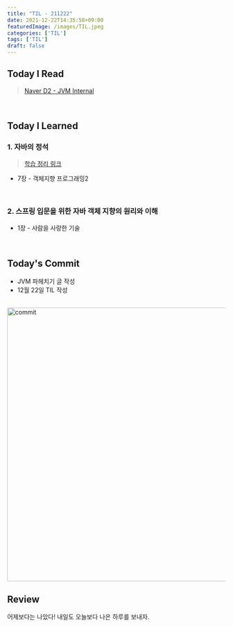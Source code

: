 ```yaml
---
title: "TIL - 211222"
date: 2021-12-22T14:35:58+09:00
featuredImage: /images/TIL.jpeg
categories: ['TIL']
tags: ['TIL']
draft: false
---
```


<!--more-->

## Today I Read

> [Naver D2 - JVM Internal](https://d2.naver.com/helloworld/1230)

<br>

## Today I Learned

### 1. 자바의 정석

>[학습 정리 링크](https://kale02.notion.site/889ed27390ea4055827cb50244ea9c88)

- 7장 - 객체지향 프로그래밍2

<br>

### 2. 스프링 입문을 위한 자바 객체 지향의 원리와 이해

- 1장 - 사람을 사랑한 기술

<br>

## Today's Commit

- JVM 파헤치기 글 작성
- 12월 22일 TIL 작성

<br>

<img width="631" alt="commit" src="https://user-images.githubusercontent.com/57708971/147054977-99c05292-8aef-4380-9e41-2324006fde3f.png">


<br>

## Review

어제보다는 나았다! 내일도 오늘보다 나은 하루를 보내자.
